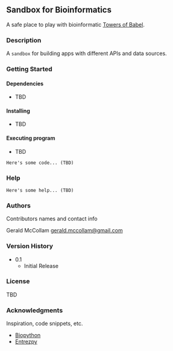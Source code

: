 ## Sandbox for Bioinformatics 

A safe place to play with bioinformatic [Towers of Babel](https://www.iqt.org/library/the-tower-of-bioinformatics-babel). 

### Description

A `sandbox` for building apps with different APIs and data sources. 

### Getting Started

#### Dependencies

* TBD

#### Installing

* TBD

#### Executing program

* TBD
```
Here's some code... (TBD)
```

### Help

```
Here's some help... (TBD)
```

### Authors

Contributors names and contact info

Gerald McCollam
gerald.mccollam@gmail.com

### Version History

* 0.1
    * Initial Release

### License

TBD

### Acknowledgments

Inspiration, code snippets, etc.
* [Biopython](https://github.com/biopython/biopython)
* [Entrezpy](https://entrezpy.readthedocs.io/en/master/)
